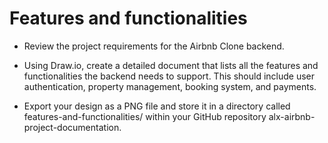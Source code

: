 # Features and functionalities
- Review the project requirements for the Airbnb Clone backend.

- Using Draw.io, create a detailed document that lists all the features and functionalities the backend needs to support. This should include user authentication, property management, booking system, and payments.

- Export your design as a PNG file and store it in a directory called features-and-functionalities/ within your GitHub repository alx-airbnb-project-documentation.
